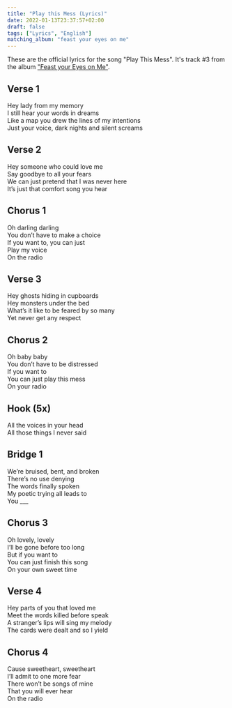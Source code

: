 ```yaml
---
title: "Play this Mess (Lyrics)"
date: 2022-01-13T23:37:57+02:00
draft: false
tags: ["Lyrics", "English"]
matching_album: "feast your eyes on me"
---
```


These are the official lyrics for the song "Play This Mess". It's track #3 from the album ["Feast your Eyes on Me"](/albums/feast-your-eyes-on-me). 

## Verse 1
Hey lady from my memory  
I still hear your words in dreams  
Like a map you drew the lines of my intentions  
Just your voice, dark nights and silent screams

## Verse 2
Hey someone who could love me  
Say goodbye to all your fears  
We can just pretend that I was never here  
It’s just that comfort song you hear

## Chorus 1
Oh darling darling  
You don’t have to make a choice  
If you want to, you can just  
Play my voice    
On the radio

## Verse 3
Hey ghosts hiding in cupboards  
Hey monsters under the bed  
What’s it like to be feared by so many  
Yet never get any respect

## Chorus 2
Oh baby baby  
You don’t have to be distressed  
If you want to  
You can just play this mess  
On your radio

## Hook (5x)
All the voices in your head  
All those things I never said

## Bridge 1
We’re bruised, bent, and broken  
There’s no use denying  
The words finally spoken  
My poetic trying all leads to  
You ___

## Chorus 3
Oh lovely, lovely  
I’ll be gone before too long  
But if you want to  
You can just finish this song  
On your own sweet time

## Verse 4
Hey parts of you that loved me  
Meet the words killed before speak  
A stranger’s lips will sing my melody  
The cards were dealt and so I yield  

## Chorus 4
Cause sweetheart, sweetheart  
I’ll admit to one more fear  
There won’t be songs of mine  
That you will ever hear  
On the radio  
